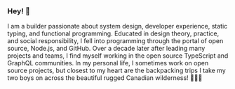 ### Hey! 👋

I am a builder passionate about system design, developer experience, static typing, and functional programming. Educated in design theory, practice, and social responsibility, I fell into programming through the portal of open source, Node.js, and GitHub. Over a decade later after leading many projects and teams, I find myself working in the open source TypeScript and GraphQL communities. In my personal life, I sometimes work on open source projects, but closest to my heart are the backpacking trips I take my two boys on across the beautiful rugged Canadian wilderness! 🗻🇨🇦
